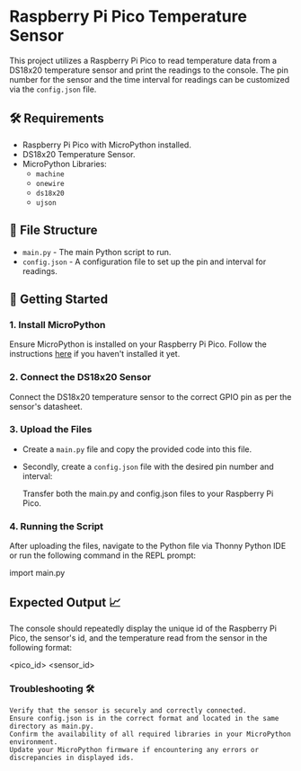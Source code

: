 # Raspberry Pi Pico Temperature Sensor

This project utilizes a Raspberry Pi Pico to read temperature data from a DS18x20 temperature sensor and print the readings to the console. The pin number for the sensor and the time interval for readings can be customized via the `config.json` file.

## 🛠️ Requirements

- Raspberry Pi Pico with MicroPython installed.
- DS18x20 Temperature Sensor.
- MicroPython Libraries:
  - `machine`
  - `onewire`
  - `ds18x20`
  - `ujson`
  
## 📁 File Structure

- `main.py`     - The main Python script to run.
- `config.json` -  A configuration file to set up the pin and interval for readings.

## 🚀 Getting Started

### 1. Install MicroPython

Ensure MicroPython is installed on your Raspberry Pi Pico. Follow the instructions [here](https://www.raspberrypi.org/documentation/rp2040/getting-started/#getting-started-with-micropython) if you haven't installed it yet.

### 2. Connect the DS18x20 Sensor

Connect the DS18x20 temperature sensor to the correct GPIO pin as per the sensor's datasheet.

### 3. Upload the Files

- Create a `main.py` file and copy the provided code into this file.
- Secondly, create a `config.json` file with the desired pin number and interval:


    Transfer both the main.py and config.json files to your Raspberry Pi Pico.

### 4. Running the Script

After uploading the files, navigate to the Python file via Thonny Python IDE or run the following command in the REPL prompt:

import main.py

## Expected Output 📈

The console should repeatedly display the unique id of the Raspberry Pi Pico, the sensor's id, and the temperature read from the sensor in the following format:


<pico_id> <sensor_id> <temperature>


### Troubleshooting 🛠️

    Verify that the sensor is securely and correctly connected.
    Ensure config.json is in the correct format and located in the same directory as main.py.
    Confirm the availability of all required libraries in your MicroPython environment.
    Update your MicroPython firmware if encountering any errors or discrepancies in displayed ids.
